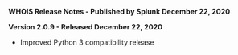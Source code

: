 **WHOIS Release Notes - Published by Splunk December 22, 2020**


**Version 2.0.9 - Released December 22, 2020**

* Improved Python 3 compatibility release
